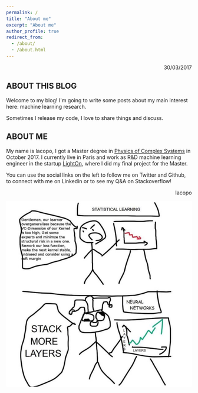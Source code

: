 ```yaml
---
permalink: /
title: "About me"
excerpt: "About me"
author_profile: true
redirect_from: 
  - /about/
  - /about.html
---
```


<div style="text-align: right"> 30/03/2017 </div>

ABOUT THIS BLOG 
---

Welcome to my blog! I'm going to write some posts about my main interest here: machine learning research.

Sometimes I release my code, I love to share things and discuss. 

ABOUT ME
---

My name is Iacopo, I got a Master degree in <a href="http://areeweb.polito.it/didattica/pcs/" target="_blank">
Physics of Complex Systems</a> in October 2017. I currently live in Paris and work as R&D machine learning engineer in
the startup <a href="http://lighton.io" target="_blank">LightOn</a>, where I did my final project for the Master.

You can use the social links on the left to follow me on Twitter and Github, to connect
with me on Linkedin or to see my Q&A on Stackoverflow!

<div style="text-align: right"> Iacopo </div>

<p align="center"><img src="files/nn-vs-stats.jpg" alt="deep learning joke"/></p>